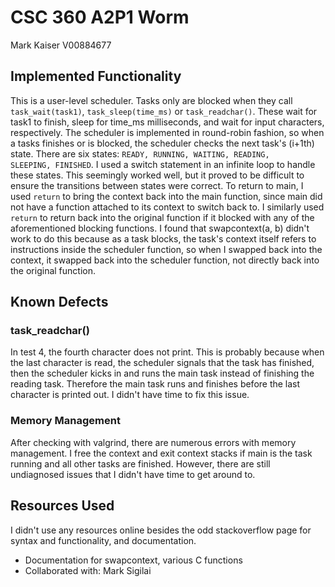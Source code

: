# CSC 360 A2P1 Worm

Mark Kaiser
V00884677
## Implemented Functionality
This is a user-level scheduler.  Tasks only are blocked when they call <code>task_wait(task1)</code>, <code>task_sleep(time_ms)</code> or <code>task_readchar()</code>.  These wait for task1 to finish, sleep for time_ms milliseconds, and wait for input characters, respectively.  The scheduler is implemented in round-robin fashion, so when a tasks finishes or is blocked, the scheduler checks the next task's (i+1th) state.  There are six states: <code>READY, RUNNING, WAITING, READING, SLEEPING, FINISHED</code>.  I used a switch statement in an infinite loop to handle these states. This seemingly worked well, but it proved to be difficult to ensure the transitions between states were correct.  To return to main, I used <code>return</code> to bring the context back into the main function, since main did not have a function attached to its context to switch back to.  I similarly used <code>return</code> to return back into the original function if it blocked with any of the aforementioned blocking functions.  I found that swapcontext(a, b) didn't work to do this because as a task blocks, the task's context itself refers to instructions inside the scheduler function, so when I swapped back into the context, it swapped back into the scheduler function, not directly back into the original function.

## Known Defects
### task_readchar()
In test 4, the fourth character does not print.  This is probably because when the last character is read, the scheduler signals that the task has finished, then the scheduler kicks in and runs the main task instead of finishing the reading task.  Therefore the main task runs and finishes before the last character is printed out.  I didn't have time to fix this issue.

### Memory Management
After checking with valgrind, there are numerous errors with memory management.  I free the context and exit context stacks if main is the task running and all other tasks are finished.  However, there are still undiagnosed issues that I didn't have time to get around to.

## Resources Used
I didn't use any resources online besides the odd stackoverflow page for syntax and functionality, and documentation.  

* Documentation for swapcontext, various C functions
* Collaborated with: Mark Sigilai